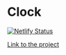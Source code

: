 Clock
===

[![Netlify Status](https://api.netlify.com/api/v1/badges/54addda8-7a55-4694-989f-8ae3a4d5eb9d/deploy-status)](https://app.netlify.com/sites/react-ra-clock/deploys)

[Link to the project](https://react-ra-clock.netlify.app/)